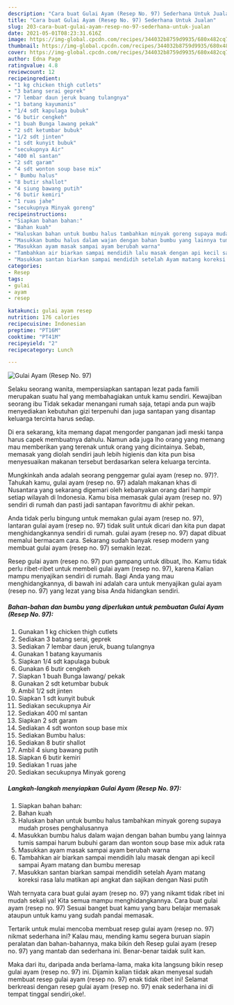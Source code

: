 ```yaml
---
description: "Cara buat Gulai Ayam (Resep No. 97) Sederhana Untuk Jualan"
title: "Cara buat Gulai Ayam (Resep No. 97) Sederhana Untuk Jualan"
slug: 203-cara-buat-gulai-ayam-resep-no-97-sederhana-untuk-jualan
date: 2021-05-01T08:23:31.616Z
image: https://img-global.cpcdn.com/recipes/344032b8759d9935/680x482cq70/gulai-ayam-resep-no-97-foto-resep-utama.jpg
thumbnail: https://img-global.cpcdn.com/recipes/344032b8759d9935/680x482cq70/gulai-ayam-resep-no-97-foto-resep-utama.jpg
cover: https://img-global.cpcdn.com/recipes/344032b8759d9935/680x482cq70/gulai-ayam-resep-no-97-foto-resep-utama.jpg
author: Edna Page
ratingvalue: 4.8
reviewcount: 12
recipeingredient:
- "1 kg chicken thigh cutlets"
- "3 batang serai geprek"
- "7 lembar daun jeruk buang tulangnya"
- "1 batang kayumanis"
- "1/4 sdt kapulaga bubuk"
- "6 butir cengkeh"
- "1 buah Bunga lawang pekak"
- "2 sdt ketumbar bubuk"
- "1/2 sdt jinten"
- "1 sdt kunyit bubuk"
- "secukupnya Air"
- "400 ml santan"
- "2 sdt garam"
- "4 sdt wonton soup base mix"
- " Bumbu halus"
- "8 butir shallot"
- "4 siung bawang putih"
- "6 butir kemiri"
- "1 ruas jahe"
- "secukupnya Minyak goreng"
recipeinstructions:
- "Siapkan bahan bahan:"
- "Bahan kuah"
- "Haluskan bahan untuk bumbu halus tambahkan minyak goreng supaya mudah proses penghalusannya"
- "Masukkan bumbu halus dalam wajan dengan bahan bumbu yang lainnya tumis sampai harum bubuhi garam dan wonton soup base mix aduk rata"
- "Masukkan ayam masak sampai ayam berubah warna"
- "Tambahkan air biarkan sampai mendidih lalu masak dengan api kecil sampai Ayam matang dan bumbu meresap"
- "Masukkan santan biarkan sampai mendidih setelah Ayam matang koreksi rasa lalu matikan api angkat dan sajikan dengan Nasi putih"
categories:
- Resep
tags:
- gulai
- ayam
- resep

katakunci: gulai ayam resep 
nutrition: 176 calories
recipecuisine: Indonesian
preptime: "PT16M"
cooktime: "PT41M"
recipeyield: "2"
recipecategory: Lunch

---
```



![Gulai Ayam (Resep No. 97)](https://img-global.cpcdn.com/recipes/344032b8759d9935/680x482cq70/gulai-ayam-resep-no-97-foto-resep-utama.jpg)

Selaku seorang wanita, mempersiapkan santapan lezat pada famili merupakan suatu hal yang membahagiakan untuk kamu sendiri. Kewajiban seorang ibu Tidak sekadar menangani rumah saja, tetapi anda pun wajib menyediakan kebutuhan gizi terpenuhi dan juga santapan yang disantap keluarga tercinta harus sedap.

Di era  sekarang, kita memang dapat mengorder panganan jadi meski tanpa harus capek membuatnya dahulu. Namun ada juga lho orang yang memang mau memberikan yang terenak untuk orang yang dicintainya. Sebab, memasak yang diolah sendiri jauh lebih higienis dan kita pun bisa menyesuaikan makanan tersebut berdasarkan selera keluarga tercinta. 



Mungkinkah anda adalah seorang penggemar gulai ayam (resep no. 97)?. Tahukah kamu, gulai ayam (resep no. 97) adalah makanan khas di Nusantara yang sekarang digemari oleh kebanyakan orang dari hampir setiap wilayah di Indonesia. Kamu bisa memasak gulai ayam (resep no. 97) sendiri di rumah dan pasti jadi santapan favoritmu di akhir pekan.

Anda tidak perlu bingung untuk memakan gulai ayam (resep no. 97), lantaran gulai ayam (resep no. 97) tidak sulit untuk dicari dan kita pun dapat menghidangkannya sendiri di rumah. gulai ayam (resep no. 97) dapat dibuat memalui bermacam cara. Sekarang sudah banyak resep modern yang membuat gulai ayam (resep no. 97) semakin lezat.

Resep gulai ayam (resep no. 97) pun gampang untuk dibuat, lho. Kamu tidak perlu ribet-ribet untuk membeli gulai ayam (resep no. 97), karena Kalian mampu menyajikan sendiri di rumah. Bagi Anda yang mau menghidangkannya, di bawah ini adalah cara untuk menyajikan gulai ayam (resep no. 97) yang lezat yang bisa Anda hidangkan sendiri.

<!--inarticleads1-->

##### Bahan-bahan dan bumbu yang diperlukan untuk pembuatan Gulai Ayam (Resep No. 97):

1. Gunakan 1 kg chicken thigh cutlets
1. Sediakan 3 batang serai, geprek
1. Sediakan 7 lembar daun jeruk, buang tulangnya
1. Gunakan 1 batang kayumanis
1. Siapkan 1/4 sdt kapulaga bubuk
1. Gunakan 6 butir cengkeh
1. Siapkan 1 buah Bunga lawang/ pekak
1. Gunakan 2 sdt ketumbar bubuk
1. Ambil 1/2 sdt jinten
1. Siapkan 1 sdt kunyit bubuk
1. Sediakan secukupnya Air
1. Sediakan 400 ml santan
1. Siapkan 2 sdt garam
1. Sediakan 4 sdt wonton soup base mix
1. Sediakan  Bumbu halus:
1. Sediakan 8 butir shallot
1. Ambil 4 siung bawang putih
1. Siapkan 6 butir kemiri
1. Sediakan 1 ruas jahe
1. Sediakan secukupnya Minyak goreng




<!--inarticleads2-->

##### Langkah-langkah menyiapkan Gulai Ayam (Resep No. 97):

1. Siapkan bahan bahan:
1. Bahan kuah
1. Haluskan bahan untuk bumbu halus tambahkan minyak goreng supaya mudah proses penghalusannya
1. Masukkan bumbu halus dalam wajan dengan bahan bumbu yang lainnya tumis sampai harum bubuhi garam dan wonton soup base mix aduk rata
1. Masukkan ayam masak sampai ayam berubah warna
1. Tambahkan air biarkan sampai mendidih lalu masak dengan api kecil sampai Ayam matang dan bumbu meresap
1. Masukkan santan biarkan sampai mendidih setelah Ayam matang koreksi rasa lalu matikan api angkat dan sajikan dengan Nasi putih




Wah ternyata cara buat gulai ayam (resep no. 97) yang nikamt tidak ribet ini mudah sekali ya! Kita semua mampu menghidangkannya. Cara buat gulai ayam (resep no. 97) Sesuai banget buat kamu yang baru belajar memasak ataupun untuk kamu yang sudah pandai memasak.

Tertarik untuk mulai mencoba membuat resep gulai ayam (resep no. 97) nikmat sederhana ini? Kalau mau, mending kamu segera buruan siapin peralatan dan bahan-bahannya, maka bikin deh Resep gulai ayam (resep no. 97) yang mantab dan sederhana ini. Benar-benar taidak sulit kan. 

Maka dari itu, daripada anda berlama-lama, maka kita langsung bikin resep gulai ayam (resep no. 97) ini. Dijamin kalian tiidak akan menyesal sudah membuat resep gulai ayam (resep no. 97) enak tidak ribet ini! Selamat berkreasi dengan resep gulai ayam (resep no. 97) enak sederhana ini di tempat tinggal sendiri,oke!.

